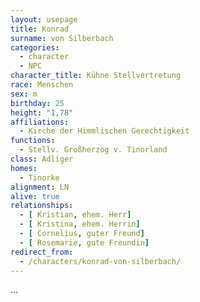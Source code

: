 ```yaml
---
layout: usepage
title: Konrad
surname: von Silberbach
categories:
  - character
  - NPC
character_title: Kühne Stellvertretung
race: Menschen
sex: m
birthday: 25
height: "1,78"
affiliations:
  - Kirche der Himmlischen Gerechtigkeit
functions:
  - Stellv. Großherzog v. Tinorland
class: Adliger
homes:
  - Tinorke
alignment: LN
alive: true
relationships:
  - [ Kristian, ehem. Herr]
  - [ Kristina, ehem. Herrin]
  - [ Cornelius, guter Freund]
  - [ Rosemarie, gute Freundin]
redirect_from:
  - /characters/konrad-von-silberbach/
---
```


...